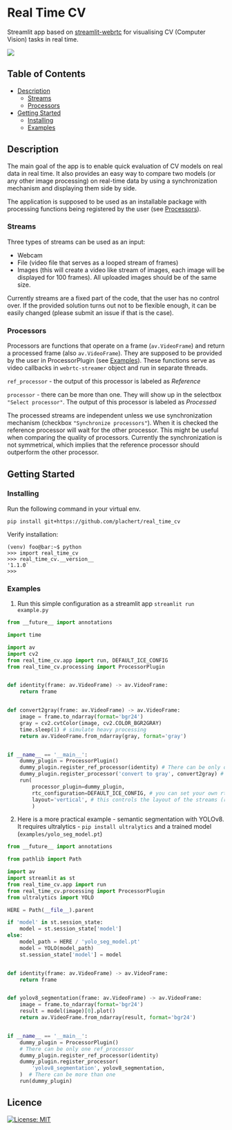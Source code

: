 # Real Time CV
Streamlit app based on [streamlit-webrtc](https://github.com/whitphx/streamlit-webrtc/tree/main) for visualising CV (Computer Vision) tasks in real time.

![](https://github.com/plachert/real_time_cv/blob/main/examples/yolov8.gif)

## Table of Contents
* [Description](#description)
    * [Streams](#streams)
    * [Processors](#processors)
* [Getting Started](#getting-started)
    * [Installing](#installing)
    * [Examples](#examples)


##  Description
The main goal of the app is to enable quick evaluation of CV models on real data in real time. It also provides an easy way to compare two models (or any other image processing) on real-time data by using a synchronization mechanism and displaying them side by side.

The application is supposed to be used as an installable package with processing functions being registered by the user (see [Processors](#processors)).

### Streams
Three types of streams can be used as an input:
- Webcam
- File (video file that serves as a looped stream of frames)
- Images (this will create a video like stream of images, each image will be displayed for 100 frames). All uploaded images should be of the same size.

Currently streams are a fixed part of the code, that the user has no control over. If the provided solution turns out not to be flexible enough, it can be easily changed (please submit an issue if that is the case).

### Processors
Processors are functions that operate on a frame (`av.VideoFrame`) and return a processed frame (also `av.VideoFrame`). They are supposed to be provided by the user in ProcessorPlugin (see [Examples](#examples)). These functions serve as video callbacks in `webrtc-streamer` object and run in separate threads.

`ref_processor` - the output of this processor is labeled as *Reference*

`processor` - there can be more than one. They will show up in the selectbox `"Select processor"`. The output of this processor is labeled as *Processed*

The processed streams are independent unless we use synchronization mechanism (checkbox `"Synchronize processors"`). When it is checked the reference processor will wait for the other processor. This might be useful when comparing the quality of processors. Currently the synchronization is not symmetrical, which implies that the reference processor should outperform the other processor.

## Getting Started

### Installing
Run the following command in your virtual env.

```shell
pip install git+https://github.com/plachert/real_time_cv
```

Verify installation:
```shell
(venv) foo@bar:~$ python
>>> import real_time_cv
>>> real_time_cv.__version__
'1.1.0`
>>>
```

### Examples
1. Run this simple configuration as a streamlit app `streamlit run example.py`
```python
from __future__ import annotations

import time

import av
import cv2
from real_time_cv.app import run, DEFAULT_ICE_CONFIG
from real_time_cv.processing import ProcessorPlugin


def identity(frame: av.VideoFrame) -> av.VideoFrame:
    return frame


def convert2gray(frame: av.VideoFrame) -> av.VideoFrame:
    image = frame.to_ndarray(format='bgr24')
    gray = cv2.cvtColor(image, cv2.COLOR_BGR2GRAY)
    time.sleep(1) # simulate heavy processing
    return av.VideoFrame.from_ndarray(gray, format='gray')


if __name__ == '__main__':
    dummy_plugin = ProcessorPlugin()
    dummy_plugin.register_ref_processor(identity) # There can be only one ref_processor
    dummy_plugin.register_processor('convert to gray', convert2gray) # There can be more than one
    run(
        processor_plugin=dummy_plugin,
        rtc_configuration=DEFAULT_ICE_CONFIG, # you can set your own rtc config (check https://github.com/whitphx/streamlit-webrtc/tree/main)
        layout='vertical', # this controls the layout of the streams (ref/processor) ['vertical', 'horizontal']
        )
```

2. Here is a more practical example - semantic segmentation with YOLOv8. It requires ultralytics - `pip install ultralytics` and a trained model (`examples/yolo_seg_model.pt`)

```python
from __future__ import annotations

from pathlib import Path

import av
import streamlit as st
from real_time_cv.app import run
from real_time_cv.processing import ProcessorPlugin
from ultralytics import YOLO

HERE = Path(__file__).parent

if 'model' in st.session_state:
    model = st.session_state['model']
else:
    model_path = HERE / 'yolo_seg_model.pt'
    model = YOLO(model_path)
    st.session_state['model'] = model


def identity(frame: av.VideoFrame) -> av.VideoFrame:
    return frame


def yolov8_segmentation(frame: av.VideoFrame) -> av.VideoFrame:
    image = frame.to_ndarray(format='bgr24')
    result = model(image)[0].plot()
    return av.VideoFrame.from_ndarray(result, format='bgr24')


if __name__ == '__main__':
    dummy_plugin = ProcessorPlugin()
    # There can be only one ref_processor
    dummy_plugin.register_ref_processor(identity)
    dummy_plugin.register_processor(
        'yolov8_segmentation', yolov8_segmentation,
    )  # There can be more than one
    run(dummy_plugin)

```

## Licence

[![License: MIT](https://img.shields.io/badge/License-MIT-yellow.svg)](https://github.com/plachert/real_time_cv/blob/main/LICENSE)
